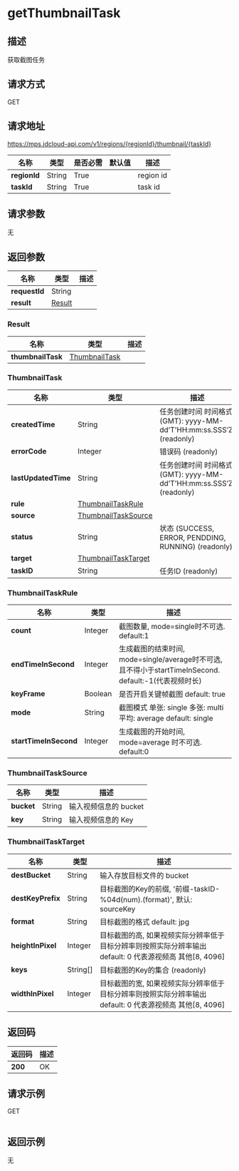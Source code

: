 # getThumbnailTask


## 描述
获取截图任务

## 请求方式
GET

## 请求地址
https://mps.jdcloud-api.com/v1/regions/{regionId}/thumbnail/{taskId}

|名称|类型|是否必需|默认值|描述|
|---|---|---|---|---|
|**regionId**|String|True||region id|
|**taskId**|String|True||task id|

## 请求参数
无


## 返回参数
|名称|类型|描述|
|---|---|---|
|**requestId**|String||
|**result**|[Result](##Result)||


### <a name="Result">Result</a>
|名称|类型|描述|
|---|---|---|
|**thumbnailTask**|[ThumbnailTask](##ThumbnailTask)||
### <a name="ThumbnailTask">ThumbnailTask</a>
|名称|类型|描述|
|---|---|---|
|**createdTime**|String|任务创建时间 时间格式(GMT): yyyy-MM-dd’T’HH:mm:ss.SSS’Z’  (readonly)|
|**errorCode**|Integer|错误码 (readonly)|
|**lastUpdatedTime**|String|任务创建时间 时间格式(GMT): yyyy-MM-dd’T’HH:mm:ss.SSS’Z’  (readonly)|
|**rule**|[ThumbnailTaskRule](##ThumbnailTaskRule)||
|**source**|[ThumbnailTaskSource](##ThumbnailTaskSource)||
|**status**|String|状态 (SUCCESS, ERROR, PENDDING, RUNNING) (readonly)|
|**target**|[ThumbnailTaskTarget](##ThumbnailTaskTarget)||
|**taskID**|String|任务ID (readonly)|
### <a name="ThumbnailTaskRule">ThumbnailTaskRule</a>
|名称|类型|描述|
|---|---|---|
|**count**|Integer|截图数量, mode=single时不可选. default:1|
|**endTimeInSecond**|Integer|生成截图的结束时间, mode=single/average时不可选, 且不得小于startTimeInSecond. default:-1(代表视频时长)|
|**keyFrame**|Boolean|是否开启关键帧截图 default: true|
|**mode**|String|截图模式 单张: single 多张: multi 平均: average default: single|
|**startTimeInSecond**|Integer|生成截图的开始时间, mode=average 时不可选. default:0|
### <a name="ThumbnailTaskSource">ThumbnailTaskSource</a>
|名称|类型|描述|
|---|---|---|
|**bucket**|String|输入视频信息的 bucket|
|**key**|String|输入视频信息的 Key|
### <a name="ThumbnailTaskTarget">ThumbnailTaskTarget</a>
|名称|类型|描述|
|---|---|---|
|**destBucket**|String|输入存放目标文件的 bucket|
|**destKeyPrefix**|String|目标截图的Key的前缀, '前缀-taskID-%04d(num).(format)', 默认: sourceKey|
|**format**|String|目标截图的格式 default: jpg|
|**heightInPixel**|Integer|目标截图的高, 如果视频实际分辨率低于目标分辨率则按照实际分辨率输出 default: 0 代表源视频高 其他[8, 4096]|
|**keys**|String[]|目标截图的Key的集合 (readonly)|
|**widthInPixel**|Integer|目标截图的宽, 如果视频实际分辨率低于目标分辨率则按照实际分辨率输出 default: 0 代表源视频高 其他[8, 4096]|

## 返回码
|返回码|描述|
|---|---|
|**200**|OK|

## 请求示例
GET
```

```

## 返回示例
无
